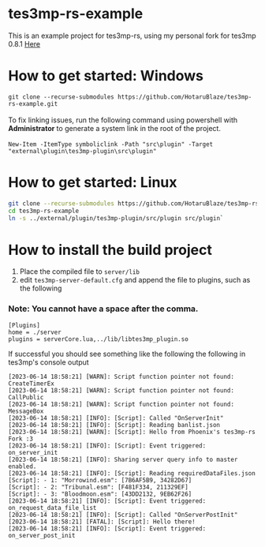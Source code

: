 # tes3mp-rs-example

This is an example project for tes3mp-rs, using my personal fork for tes3mp 0.8.1 [Here](https://github.com/HotaruBlaze/tes3mp-rs)

# How to get started: Windows
`git clone --recurse-submodules https://github.com/HotaruBlaze/tes3mp-rs-example.git`
<br><br> To fix linking issues, run the following command using powershell with __Administrator__ to generate a system link in the root of the project.<br><br>
`New-Item -ItemType symboliclink -Path "src\plugin" -Target "external\plugin\tes3mp-plugin\src\plugin"`
# How to get started: Linux
```sh
git clone --recurse-submodules https://github.com/HotaruBlaze/tes3mp-rs-example.git`
cd tes3mp-rs-example
ln -s ../external/plugin/tes3mp-plugin/src/plugin src/plugin`
```

# How to install the build project
1) Place the compiled file to `server/lib`
2) edit `tes3mp-server-default.cfg` and append the file to plugins, such as the following

### Note: You __cannot__ have a space after the comma.

```
[Plugins]
home = ./server
plugins = serverCore.lua,../lib/libtes3mp_plugin.so
```

If successful you should see something like the following the following in tes3mp's console output
```
[2023-06-14 18:58:21] [WARN]: Script function pointer not found: CreateTimerEx
[2023-06-14 18:58:21] [WARN]: Script function pointer not found: CallPublic
[2023-06-14 18:58:21] [WARN]: Script function pointer not found: MessageBox
[2023-06-14 18:58:21] [INFO]: [Script]: Called "OnServerInit"
[2023-06-14 18:58:21] [INFO]: [Script]: Reading banlist.json
[2023-06-14 18:58:21] [WARN]: [Script]: Hello from Phoenix's tes3mp-rs Fork :3
[2023-06-14 18:58:21] [INFO]: [Script]: Event triggered: on_server_init
[2023-06-14 18:58:21] [INFO]: Sharing server query info to master enabled.
[2023-06-14 18:58:21] [INFO]: [Script]: Reading requiredDataFiles.json
[Script]: - 1: "Morrowind.esm": [7B6AF5B9, 34282D67] 
[Script]: - 2: "Tribunal.esm": [F481F334, 211329EF] 
[Script]: - 3: "Bloodmoon.esm": [43DD2132, 9EB62F26] 
[2023-06-14 18:58:21] [INFO]: [Script]: Event triggered: on_request_data_file_list
[2023-06-14 18:58:21] [INFO]: [Script]: Called "OnServerPostInit"
[2023-06-14 18:58:21] [FATAL]: [Script]: Hello there!
[2023-06-14 18:58:21] [INFO]: [Script]: Event triggered: on_server_post_init
